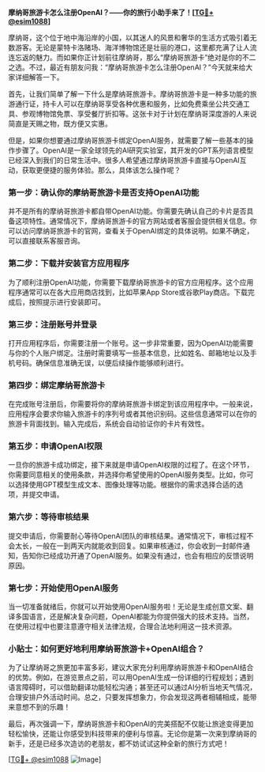 **摩纳哥旅游卡怎么注册OpenAI？——你的旅行小助手来了！[[TG💪+ @esim1088](https://t.me/s/esim1088)]**

摩纳哥，这个位于地中海沿岸的小国，以其迷人的风景和奢华的生活方式吸引着无数游客。无论是蒙特卡洛赌场、海洋博物馆还是壮丽的港口，这里都充满了让人流连忘返的魅力。而如果你正计划前往摩纳哥，那么“摩纳哥旅游卡”绝对是你的不二之选。不过，最近有朋友问我：“摩纳哥旅游卡怎么注册OpenAI？”今天就来给大家详细解答一下。

首先，让我们简单了解一下什么是摩纳哥旅游卡。摩纳哥旅游卡是一种多功能的旅游通行证，持卡人可以在摩纳哥享受各种优惠和服务，比如免费乘坐公共交通工具、参观博物馆免票、享受餐厅折扣等。这张卡对于计划在摩纳哥深度游的人来说简直是天赐之物，既方便又实惠。

但是，如果你想要通过摩纳哥旅游卡绑定OpenAI服务，就需要了解一些基本的操作步骤了。OpenAI是一家全球领先的AI研究实验室，其开发的GPT系列语言模型已经深入到我们的日常生活中。很多人希望通过摩纳哥旅游卡直接与OpenAI互动，获取更便捷的服务体验。那么，具体该怎么操作呢？

### 第一步：确认你的摩纳哥旅游卡是否支持OpenAI功能

并不是所有的摩纳哥旅游卡都自带OpenAI功能。你需要先确认自己的卡片是否具备这项特性。通常情况下，摩纳哥旅游卡的官方网站或者客服会提供相关信息。你可以访问摩纳哥旅游卡的官网，查看关于OpenAI绑定的具体说明。如果不确定，可以直接联系客服咨询。

### 第二步：下载并安装官方应用程序

为了顺利注册OpenAI功能，你需要下载摩纳哥旅游卡的官方应用程序。这个应用程序通常可以在各大应用商店找到，比如苹果App Store或谷歌Play商店。下载完成后，按照提示进行安装即可。

### 第三步：注册账号并登录

打开应用程序后，你需要注册一个账号。这一步非常重要，因为OpenAI功能需要与你的个人账户绑定。注册时需要填写一些基本信息，比如姓名、邮箱地址以及手机号码。确保信息准确无误，以便后续操作能够顺利进行。

### 第四步：绑定摩纳哥旅游卡

在完成账号注册后，你需要将你的摩纳哥旅游卡绑定到该应用程序中。一般来说，应用程序会要求你输入旅游卡的序列号或者其他识别码。这些信息通常可以在你的旅游卡背面找到。输入完成后，系统会自动验证你的卡片有效性。

### 第五步：申请OpenAI权限

一旦你的旅游卡成功绑定，接下来就是申请OpenAI权限的过程了。在这个环节，你需要同意相关的使用条款，并选择你希望使用的OpenAI服务类型。比如，你可以选择使用GPT模型生成文本、图像处理等功能。根据你的需求选择合适的选项，并提交申请。

### 第六步：等待审核结果

提交申请后，你需要耐心等待OpenAI团队的审核结果。通常情况下，审核过程不会太长，一般在一到两天内就能收到回复。如果审核通过，你会收到一封邮件通知，告知你已经成功开通了OpenAI服务。如果没有通过，也会有相应的反馈说明原因。

### 第七步：开始使用OpenAI服务

当一切准备就绪后，你就可以开始使用OpenAI服务啦！无论是生成创意文案、翻译多国语言，还是解决复杂问题，OpenAI都能为你提供强大的技术支持。当然，在使用过程中也要注意遵守相关法律法规，合理合法地利用这一技术资源。

### 小贴士：如何更好地利用摩纳哥旅游卡+OpenAI组合？

为了让摩纳哥之旅更加丰富多彩，建议大家充分利用摩纳哥旅游卡和OpenAI结合的优势。例如，在游览景点之前，可以用OpenAI生成一份详细的行程规划；遇到语言障碍时，可以借助翻译功能轻松沟通；甚至还可以通过AI分析当地天气情况，合理安排户外活动时间。总之，只要发挥想象力，你会发现这两者相辅相成，能带来意想不到的乐趣！

最后，再次强调一下，摩纳哥旅游卡和OpenAI的完美搭配不仅能让旅途变得更加轻松愉快，还能让你感受到科技带来的便利与惊喜。无论你是第一次来到摩纳哥的新手，还是已经多次造访的老朋友，都不妨试试这种全新的旅行方式吧！

[[TG💪+ @esim1088](https://t.me/s/esim1088) ![Image](https://i.postimg.cc/4NQfJmqS/Snipaste-2025-05-13-00-14-12.png)]